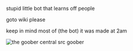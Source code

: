 stupid little bot that learns off people

goto wiki please

keep in mind most of (the bot) it was made at 2am

![the goober central src](https://github.com/whatdidyouexpect/goober-central)
goober

